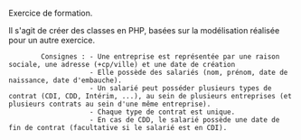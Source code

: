 Exercice de formation.

Il s'agit de créer des classes en PHP, basées sur la modélisation réalisée pour un autre exercice. 

            Consignes : - Une entreprise est représentée par une raison sociale, une adresse (+cp/ville) et une date de création
                        - Elle possède des salariés (nom, prénom, date de naissance, date d'embauche). 
                        - Un salarié peut posséder plusieurs types de contrat (CDI, CDD, Intérim, ...), au sein de plusieurs entreprises (et plusieurs contrats au sein d'une même entreprise). 
                        - Chaque type de contrat est unique.
                        - En cas de CDD, le salarié possède une date de fin de contrat (facultative si le salarié est en CDI). 

